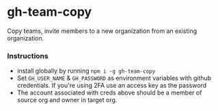 # gh-team-copy
Copy teams, invite members to a new organization from an existing organization.

### Instructions
- install globally by running `npm i -g gh-team-copy`
- Set `GH_USER_NAME` & `GH_PASSWORD` as environment variables with github credentials.
  If you're using 2FA use an access key as the password
- The account associated with creds above should be a member of source org and owner in target org.
